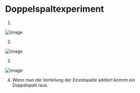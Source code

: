 # Doppelspaltexperiment

1.
![image](https://github.com/user-attachments/assets/153b62ab-3d84-465d-8fb3-baf4a812faa6)

2.
![image](https://github.com/user-attachments/assets/276b5d71-9095-41f6-a398-4f9bd2080662)

3.
![image](https://github.com/user-attachments/assets/55d24879-d3ff-42a8-81a0-a1cf8e5233c0)

4. Wenn man die Verteilung der Einzelspalte addiert kommt ein Doppelspalt raus.
